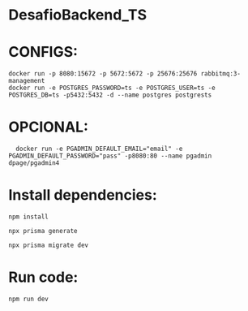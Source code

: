 # DesafioBackend_TS

  # CONFIGS:
    docker run -p 8080:15672 -p 5672:5672 -p 25676:25676 rabbitmq:3-management
    docker run -e POSTGRES_PASSWORD=ts -e POSTGRES_USER=ts -e POSTGRES_DB=ts -p5432:5432 -d --name postgres postgrests
  # OPCIONAL:
      docker run -e PGADMIN_DEFAULT_EMAIL="email" -e PGADMIN_DEFAULT_PASSWORD="pass" -p8080:80 --name pgadmin dpage/pgadmin4
    
    
 # Install dependencies:
    npm install
    
    npx prisma generate
    
    npx prisma migrate dev
    
 # Run code:
    npm run dev
